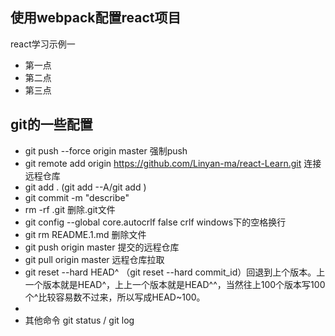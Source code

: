 ## 使用webpack配置react项目
react学习示例一
* 第一点
* 第二点
* 第三点

## git的一些配置

* git push --force origin master 强制push
* git remote add origin https://github.com/Linyan-ma/react-Learn.git 连接远程仓库
* git add . (git add --A/git add <file>)
* git commit -m "describe"
* rm -rf .git 删除.git文件
* git config --global core.autocrlf false crlf windows下的空格换行
* git rm README.1.md 删除文件
* git push origin master 提交的远程仓库
* git pull origin master 远程仓库拉取
* git reset --hard HEAD^ （git reset --hard commit_id）回退到上个版本。上一个版本就是HEAD^，上上一个版本就是HEAD^^，当然往上100个版本写100个^比较容易数不过来，所以写成HEAD~100。
* 
* 其他命令 git status / git log 


